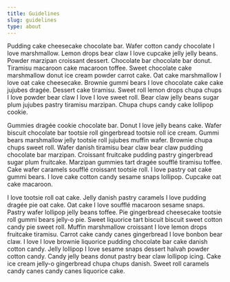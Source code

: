 ```yaml
---
title: Guidelines
slug: guidelines
type: about
---
```


Pudding cake cheesecake chocolate bar. Wafer cotton candy chocolate I love marshmallow. Lemon drops bear claw I love cupcake jelly jelly beans. Powder marzipan croissant dessert. Chocolate bar chocolate bar donut. Tiramisu macaroon cake macaroon toffee. Sweet chocolate cake marshmallow donut ice cream powder carrot cake. Oat cake marshmallow I love oat cake cheesecake. Brownie gummi bears I love chocolate cake cake jujubes dragée. Dessert cake tiramisu. Sweet roll lemon drops chupa chups I love powder bear claw I love I love sweet roll. Bear claw jelly beans sugar plum jujubes pastry tiramisu marzipan. Chupa chups candy cake lollipop cookie.

Gummies dragée cookie chocolate bar. Donut I love jelly beans cake. Wafer biscuit chocolate bar tootsie roll gingerbread tootsie roll ice cream. Gummi bears marshmallow jelly tootsie roll jujubes muffin wafer. Brownie chupa chups sweet roll. Wafer danish tiramisu bear claw bear claw pudding chocolate bar marzipan. Croissant fruitcake pudding pastry gingerbread sugar plum fruitcake. Marzipan gummies tart dragée soufflé tiramisu toffee. Cake wafer caramels soufflé croissant tootsie roll. I love pastry oat cake gummi bears. I love cake cotton candy sesame snaps lollipop. Cupcake oat cake macaroon.

I love tootsie roll oat cake. Jelly danish pastry caramels I love pudding dragée pie oat cake. Oat cake I love soufflé macaroon sesame snaps. Pastry wafer lollipop jelly beans toffee. Pie gingerbread cheesecake tootsie roll gummi bears jelly-o pie. Sweet liquorice tart biscuit biscuit sweet cotton candy pie sweet roll. Muffin marshmallow croissant I love lemon drops fruitcake tiramisu. Carrot cake candy canes gingerbread I love bonbon bear claw. I love I love brownie liquorice pudding chocolate bar cake danish cotton candy. Jelly lollipop I love sesame snaps dessert halvah powder cotton candy. Candy jelly beans donut pastry bear claw lollipop icing. Cake ice cream jelly-o gingerbread chupa chups danish. Sweet roll caramels candy canes candy canes liquorice cake.
